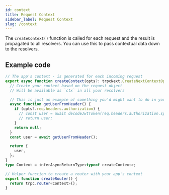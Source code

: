 ```yaml
---
id: context
title: Request Context
sidebar_label: Request Context
slug: /context
---
```


The `createContext()` function is called for each request and the result is propagated to all resolvers. You can use this to pass contextual data down to the resolvers.

## Example code

```ts
// The app's context - is generated for each incoming request
export async function createContext(opts?: trpcNext.CreateNextContextOptions) {
  // Create your context based on the request object
  // Will be available as `ctx` in all your resolvers

  // This is just an example of something you'd might want to do in your ctx fn
  async function getUserFromHeader() {
    if (opts?.req.headers.authorization) {
      // const user = await decodeJwtToken(req.headers.authorization.split(' ')[1])
      // return user;
    }
    return null;
  }
  const user = await getUserFromHeader();

  return {
    user,
  };
}
type Context = inferAsyncReturnType<typeof createContext>;

// Helper function to create a router with your app's context
export function createRouter() {
  return trpc.router<Context>();
}
```
